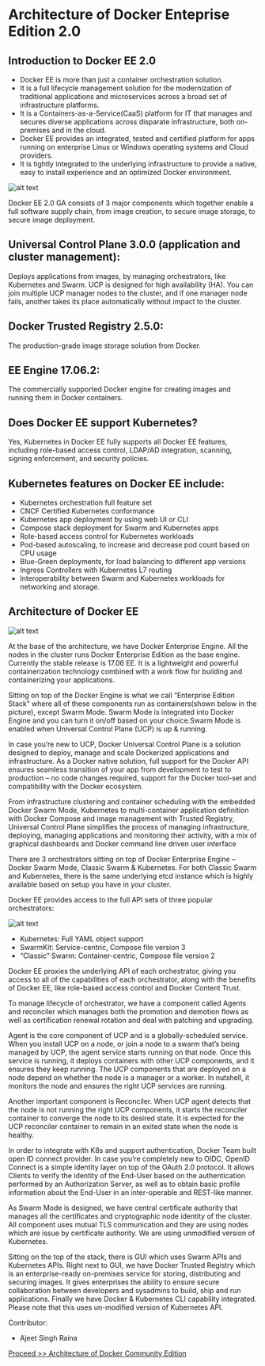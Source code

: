 # Architecture of Docker Enteprise Edition 2.0

## Introduction to Docker EE 2.0

* Docker EE is more than just a container orchestration solution.
* It is a full lifecycle management solution for the modernization of traditional applications and microservices across a broad set of infrastructure platforms. 
* It is a Containers-as-a-Service(CaaS) platform for IT that manages and secures diverse applications across disparate infrastructure, both on-premises and in the cloud. 
* Docker EE provides an integrated, tested and certified platform for apps running on enterprise Linux or Windows operating systems and Cloud providers. 
* It is tightly integrated to the underlying infrastructure to provide a native, easy to install experience and an optimized Docker environment.

![alt text](https://github.com/collabnix/dockerlabs/blob/master/beginners/images/b005-arch2.png)

Docker EE 2.0 GA consists of 3 major components which together enable a full software supply chain, from image creation, to secure image storage, to secure image deployment.

## Universal Control Plane 3.0.0 (application and cluster management):

Deploys applications from images, by managing orchestrators, like Kubernetes and Swarm. UCP is designed for high availability (HA). You can join multiple UCP manager nodes to the cluster, and if one manager node fails, another takes its place automatically without impact to the cluster.

## Docker Trusted Registry 2.5.0:

The production-grade image storage solution from Docker.

## EE Engine 17.06.2:

The commercially supported Docker engine for creating images and running them in Docker containers.

## Does Docker EE support Kubernetes?

Yes, Kubernetes in Docker EE fully supports all Docker EE features, including role-based access control, LDAP/AD integration, scanning,  signing enforcement, and security policies.

## Kubernetes features on Docker EE include:

- Kubernetes orchestration full feature set
- CNCF Certified Kubernetes conformance
- Kubernetes app deployment by using web UI or CLI
- Compose stack deployment for Swarm and Kubernetes apps
- Role-based access control for Kubernetes workloads
- Pod-based autoscaling, to increase and decrease pod count based on CPU usage
- Blue-Green deployments, for load balancing to different app versions
- Ingress Controllers with Kubernetes L7 routing
- Interoperability between Swarm and Kubernetes workloads for networking and storage.

## Architecture of Docker EE

![alt text](https://github.com/collabnix/dockerlabs/blob/master/beginners/images/b005-arch1.png)

At the base of the architecture, we have Docker Enterprise Engine. All the nodes in the cluster runs Docker Enterprise Edition as the base engine. Currently the stable release is 17.06 EE. It is a lightweight and powerful containerization technology combined with a work flow for building and containerizing your applications.

Sitting on top of the Docker Engine is what we call “Enterprise Edition Stack” where all of these components run as containers(shown below in the picture), except Swarm Mode. Swarm Mode is integrated into Docker Engine and you can turn it on/off based on your choice.Swarm Mode is enabled when Universal Control Plane (UCP) is up & running.

In case you’re new to UCP, Docker Universal Control Plane is a solution designed to deploy, manage and scale Dockerized applications and infrastructure. As a Docker native solution, full support for the Docker API ensures seamless transition of your app from development to test to production – no code changes required, support for the Docker tool-set and compatibility with the Docker ecosystem.

From infrastructure clustering and container scheduling with the embedded Docker Swarm Mode, Kubernetes to multi-container application definition with Docker Compose and image management with Trusted Registry, Universal Control Plane simplifies the process of managing infrastructure, deploying, managing applications and monitoring their activity, with a mix of graphical dashboards and Docker command line driven user interface

There are 3 orchestrators sitting on top of Docker Enterprise Engine – Docker Swarm Mode, Classic Swarm & Kubernetes. For both Classic Swarm and Kubernetes, there is the same underlying etcd instance which is highly available based on setup you have in your cluster.

Docker EE provides access to the full API sets of three popular orchestrators:

![alt text](https://github.com/collabnix/dockerlabs/blob/master/beginners/images/b005-arch3.png)

* Kubernetes: Full YAML object support
* SwarmKit: Service-centric, Compose file version 3
* “Classic” Swarm: Container-centric, Compose file version 2

Docker EE proxies the underlying API of each orchestrator, giving you access to all of the capabilities of each orchestrator, along with the benefits of Docker EE, like role-based access control and Docker Content Trust.

To manage lifecycle of orchestrator, we have a component called Agents and reconciler which manages both the promotion and demotion flows as well as certification renewal rotation and deal with patching and upgrading.

Agent is the core component of UCP and is a globally-scheduled service. When you install UCP on a node, or join a node to a swarm that’s being managed by UCP, the agent service starts running on that node. Once this service is running, it deploys containers with other UCP components, and it ensures they keep running. The UCP components that are deployed on a node depend on whether the node is a manager or a worker. In nutshell, it monitors the node and ensures the right UCP services are running.

Another important component is Reconciler. When UCP agent detects that the node is not running the right UCP components, it starts the reconciler container to converge the node to its desired state. It is expected for the UCP reconciler container to remain in an exited state when the node is healthy.

In order to integrate with K8s and support authentication, Docker Team built open ID connect provider. In case you’re completely new to OIDC, OpenID Connect is a simple identity layer on top of the OAuth 2.0 protocol. It allows Clients to verify the identity of the End-User based on the authentication performed by an Authorization Server, as well as to obtain basic profile information about the End-User in an inter-operable and REST-like manner.

As Swarm Mode is designed, we have central certificate authority that manages all the certificates and cryptographic node identity of the cluster. All component uses mutual TLS communication and they are using nodes which are issue by certificate authority. We are using unmodified version of Kubernetes.

Sitting on the top of the stack, there is GUI which uses Swarm APIs and Kubernetes APIs. Right next to GUI, we have Docker Trusted Registry which is an enterprise-ready on-premises service for storing, distributing and securing images. It gives enterprises the ability to ensure secure collaboration between developers and sysadmins to build, ship and run applications. Finally we have Docker & Kubernetes CLI capability integrated. Please note that this uses un-modified version of Kubernetes API.


Contributor:
- Ajeet Singh Raina

[Proceed >>  Architecture of Docker Community Edition](https://github.com/collabnix/dockerlabs/blob/master/beginners/arhcitecture-of-docker-ce.md)
